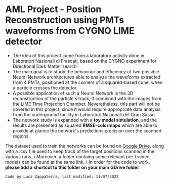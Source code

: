 # **AML Project - Position Reconstruction using PMTs waveforms from CYGNO LIME detector**

* The idea of this project came from a laboratory activity done in Laboratori Nazionali di Frascati, based on the CYGNO experiment for Directional Dark Matter search. 
* The main goal is to study the behaviour and efficiency of two possible Neural Network architectures able to analyze the waveforms extracted from 4 PMTs, positioned at the corners of a squared-based cone, when a particle crosses the detector.
* A possible application of such a Neural Network is the 3D reconstruction of the particle's track, if combined with the images from the LIME Time Projection Chamber. Neveretheless, this part will not be covered in this project, since it would require appropriate data analysis from the underground facility in Laboratori Nazionali del Gran Sasso.
* The network study is expanded with a **toy model simulation**, and the results are presented as squared **RMSE-colormaps** which are able to provide at glance the network's predictions precision over the scanned regions.

The dataset used to train the networks can be found on [Google Drive](https://drive.google.com/drive/folders/1-3Ghqj2Ps7Avec3rxHVLbOZatDtLko-8?usp=sharing), along with a .csv file used to keep track of the target positions scanned in the various runs. \\
Moreover, a folder containg some relevant pre-trained models can be found at the same link. \\
In order for the code to work, **please add a shortcut to this folder on your main GDrive folder**.

```
Code by Luca Zappaterra, last modified: 11/07/2022
```

